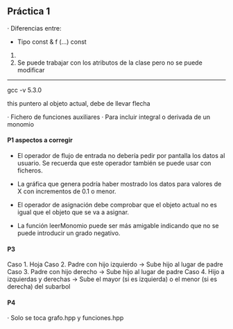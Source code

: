 
## Práctica 1

· Diferencias entre: 

- Tipo const & f (...) const
1.  
2. Se puede trabajar con los atributos de la clase 
pero no se puede modificar

-----------------------------------------------------

gcc -v 5.3.0

this puntero al objeto actual, debe de llevar flecha 

· Fichero de funciones auxiliares
· Para incluir integral o derivada de un monomio


#### P1 aspectos a corregir 

+ El operador de flujo de entrada no debería pedir por pantalla los datos al usuario. Se recuerda que este operador también se puede usar con ficheros.

+ La gráfica que genera podría haber mostrado los datos para valores de X con incrementos de 0.1 o menor.

+ El operador de asignación debe comprobar que el objeto actual no es igual que el objeto que se va a asignar.

+ La función leerMonomio puede ser más amigable indicando que no se puede introducir un grado negativo.

#### P3 

Caso 1. Hoja 
Caso 2. Padre con hijo izquierdo → Sube hijo al lugar de padre 
Caso 3. Padre con hijo derecho → Sube hijo al lugar de padre 
Caso 4. Hijo a izquierdas y derechas → Sube el mayor (si es izquierda) o el menor (si es derecha) del 
                                        subarbol

#### P4

· Solo se toca grafo.hpp y funciones.hpp